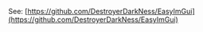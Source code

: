 See: [https://github.com/DestroyerDarkNess/EasyImGui](https://github.com/DestroyerDarkNess/EasyImGui)